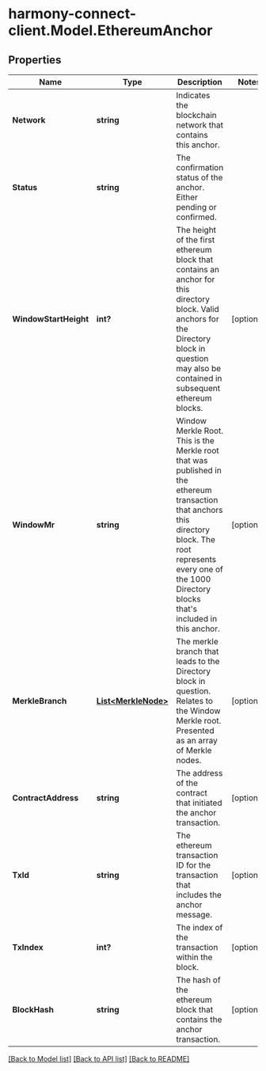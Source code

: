 # harmony-connect-client.Model.EthereumAnchor
## Properties

Name | Type | Description | Notes
------------ | ------------- | ------------- | -------------
**Network** | **string** | Indicates the blockchain network that contains this anchor. | 
**Status** | **string** | The confirmation status of the anchor. Either pending or confirmed. | 
**WindowStartHeight** | **int?** | The height of the first ethereum block that contains an anchor for this directory block. Valid anchors for the Directory block in question may also be contained in subsequent ethereum blocks. | [optional] 
**WindowMr** | **string** | Window Merkle Root. This is the Merkle root that was published in the ethereum transaction that anchors this directory block. The root represents every one of the 1000 Directory blocks that&#39;s included in this anchor. | [optional] 
**MerkleBranch** | [**List&lt;MerkleNode&gt;**](MerkleNode.md) | The merkle branch that leads to the Directory block in question. Relates to the Window Merkle root. Presented as an array of Merkle nodes. | [optional] 
**ContractAddress** | **string** | The address of the contract that initiated the anchor transaction. | [optional] 
**TxId** | **string** | The ethereum transaction ID for the transaction that includes the anchor message. | [optional] 
**TxIndex** | **int?** | The index of the transaction within the block. | [optional] 
**BlockHash** | **string** | The hash of the ethereum block that contains the anchor transaction. | [optional] 

[[Back to Model list]](../README.md#documentation-for-models) [[Back to API list]](../README.md#documentation-for-api-endpoints) [[Back to README]](../README.md)

